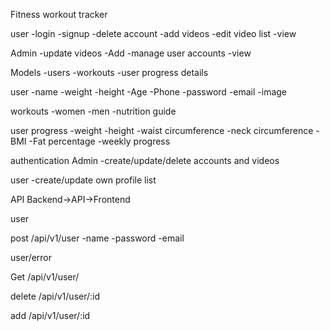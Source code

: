  Fitness workout tracker

  user
  -login
  -signup
  -delete account
  -add videos
  -edit video list
  -view

  Admin
  -update videos
  -Add
  -manage user accounts
  -view

  Models
  -users
  -workouts
  -user progress details


  user
  -name
  -weight
  -height
  -Age
  -Phone
  -password
  -email
  -image

  workouts
  -women
  -men
  -nutrition guide

  user progress
  -weight
  -height
  -waist circumference
  -neck circumference
  -BMI
  -Fat percentage
  -weekly progress

  authentication
Admin
-create/update/delete accounts and videos

user
-create/update own profile list

API
Backend->API->Frontend

 user 

 post
 /api/v1/user
 -name
 -password
 -email

 user/error

 Get
 /api/v1/user/

 delete
 /api/v1/user/:id

 add
 /api/v1/user/:id

 



 
